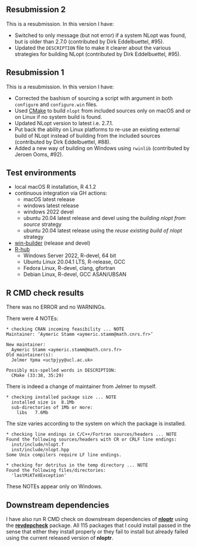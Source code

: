 ## Resubmission 2
This is a resubmission. In this version I have:

* Switched to only message (but not error) if a system NLopt was found, but is older than 2.7.0 (contributed by Dirk Eddelbuettel, #95).
* Updated the `DESCRIPTION` file to make it clearer about the various strategies for building NLopt (contributed by Dirk Eddelbuettel, #95).

## Resubmission 1
This is a resubmission. In this version I have:

* Corrected the bashism of sourcing a script with argument in both `configure` and `configure.win` files.
* Used [CMake](https://cmake.org) to build `nlopt` from included sources only on macOS and or on Linux if no system build is found.
* Updated NLopt version to latest i.e. 2.7.1.
* Put back the ability on Linux platforms to re-use an existing external build of NLopt instead of building from the included sources (contributed by Dirk Eddelbuettel, #88).
* Added a new way of building on Windows using `rwinlib` (contributed by Jeroen Ooms, #92).

## Test environments
* local macOS R installation, R 4.1.2
* continuous integration via GH actions:
  * macOS latest release
  * windows latest release
  * windows 2022 devel
  * ubuntu 20.04 latest release and devel using the *building nlopt from source* strategy
  * ubuntu 20.04 latest release using the *reuse existing build of nlopt* strategy
* [win-builder](https://win-builder.r-project.org/) (release and devel)
* [R-hub](https://builder.r-hub.io)
  - Windows Server 2022, R-devel, 64 bit
  - Ubuntu Linux 20.04.1 LTS, R-release, GCC
  - Fedora Linux, R-devel, clang, gfortran
  - Debian Linux, R-devel, GCC ASAN/UBSAN

## R CMD check results
There was no ERROR and no WARNINGs.

There were 4 NOTEs:

    * checking CRAN incoming feasibility ... NOTE
    Maintainer: ‘Aymeric Stamm <aymeric.stamm@math.cnrs.fr>’
    
    New maintainer:
      Aymeric Stamm <aymeric.stamm@math.cnrs.fr>
    Old maintainer(s):
      Jelmer Ypma <uctpjyy@ucl.ac.uk>
    
    Possibly mis-spelled words in DESCRIPTION:
      CMake (33:38, 35:29)

There is indeed a change of maintainer from Jelmer to myself.

    * checking installed package size ... NOTE
      installed size is  8.1Mb
      sub-directories of 1Mb or more:
        libs   7.6Mb

The size varies according to the system on which the package is installed.

    * checking line endings in C/C++/Fortran sources/headers ... NOTE
    Found the following sources/headers with CR or CRLF line endings:
      inst/include/nlopt.f
      inst/include/nlopt.hpp
    Some Unix compilers require LF line endings.

    * checking for detritus in the temp directory ... NOTE
    Found the following files/directories:
      'lastMiKTeXException'

These NOTEs appear only on Windows.

## Downstream dependencies
I have also run R CMD check on downstream dependencies of [**nloptr**](https://astamm.github.io/nloptr/) using the [**revdepcheck**](https://r-lib.github.io/revdepcheck/) package. 
All 115 packages that I could install passed in the sense that either they install properly or they fail to install but already failed using the current released version of **nloptr**.
